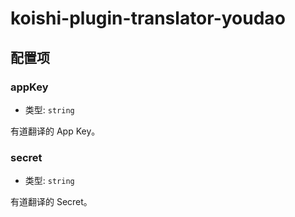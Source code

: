 # koishi-plugin-translator-youdao

## 配置项

### appKey

- 类型: `string`

有道翻译的 App Key。

### secret

- 类型: `string`

有道翻译的 Secret。
